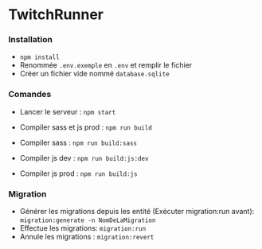 # TwitchRunner

### Installation
* `npm install`
* Renommée `.env.exemple` en `.env` et remplir le fichier
* Créer un fichier vide nommé `database.sqlite`

### Comandes

* Lancer le serveur : `npm start`

* Compiler sass et js prod : `npm run build`  
* Compiler sass : `npm run build:sass`  
* Compiler js dev : `npm run build:js:dev`  
* Compiler js prod : `npm run build:js`  

### Migration


* Générer les migrations depuis les entité (Exécuter migration:run avant): `migration:generate -n NomDeLaMigration`
* Effectue les migrations: `migration:run`
* Annule les migrations : `migration:revert`